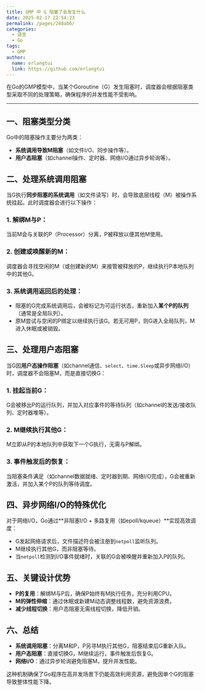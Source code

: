 ```yaml
---
title: GMP 中 G 阻塞了会发生什么
date: 2025-02-17 22:54:23
permalink: /pages/248ab6/
categories:
  - 语言
  - Go
tags:
  - GMP
author: 
  name: erlangtui
  link: https://github.com/erlangtui
---
```

在Go的GMP模型中，当某个Goroutine（G）发生阻塞时，调度器会根据阻塞类型采取不同的处理策略，确保程序的并发性能不受影响。

---

## 一、阻塞类型分类
Go中的阻塞操作主要分为两类：
- **系统调用导致M阻塞**（如文件I/O、同步操作等）。
- **用户态阻塞**（如channel操作、定时器、网络I/O通过异步轮询等）。

## 二、处理系统调用阻塞
当G执行**同步阻塞的系统调用**（如文件读写）时，会导致底层线程（M）被操作系统挂起。此时调度器会进行以下操作：
### 1. **解绑M与P**：  
   当前M会与关联的P（Processor）分离，P被释放以便其他M使用。
### 2. **创建或唤醒新的M**：  
   调度器会寻找空闲的M（或创建新的M）来接管被释放的P，继续执行P本地队列中的其他G。
### 3. **系统调用返回后的处理**：  
   - 阻塞的G完成系统调用后，会被标记为可运行状态，重新加入**某个P的队列**（通常是全局队列）。
   - 原M尝试与空闲的P绑定以继续执行该G。若无可用P，则G进入全局队列，M进入休眠或被销毁。

## 三、处理用户态阻塞
当G因**用户态操作阻塞**（如channel通信、`select`、`time.Sleep`或异步网络I/O）时，调度器不会阻塞M，而是直接切换G：
### 1. **挂起当前G**：  
   G会被移出P的运行队列，并加入对应事件的等待队列（如channel的发送/接收队列、定时器堆等）。
### 2. **M继续执行其他G**：  
   M立即从P的本地队列中获取下一个G执行，无需与P解绑。
### 3. **事件触发后的恢复**：  
   当阻塞条件满足（如channel数据就绪、定时器到期、网络I/O完成），G会被重新激活，并加入某个P的队列等待调度。


## 四、异步网络I/O的特殊优化
对于网络I/O，Go通过**非阻塞I/O + 多路复用（如epoll/kqueue）**实现高效调度：
- G发起网络请求后，文件描述符会被注册到`netpoll`监听队列。
- M继续执行其他G，而非阻塞等待。
- 当`netpoll`检测到I/O事件就绪时，关联的G会被唤醒并重新加入P的队列。


## 五、关键设计优势
- **P的复用**：解绑M与P后，确保P始终有M执行任务，充分利用CPU。
- **M的弹性伸缩**：通过休眠或新建M动态调整线程数，避免资源浪费。
- **减少线程切换**：用户态阻塞无需线程切换，降低开销。

## 六、总结
- **系统调用阻塞**：分离M和P，P另寻M执行其他G，阻塞结束后G重新入队。
- **用户态阻塞**：直接切换G，M继续运行，事件触发后恢复G。
- **网络I/O**：通过异步轮询避免阻塞M，提升并发性能。

这种机制确保了Go程序在高并发场景下仍能高效利用资源，避免因单个G的阻塞导致整体性能下降。